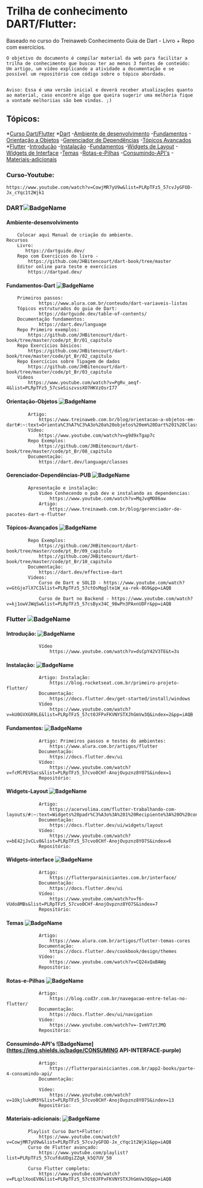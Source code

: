 # Trilha de conhecimento DART/Flutter:

Baseado no curso do Treinaweb 
Conhecimento Guia de Dart - Livro + Repo com exercícios.

    O objetivo do documento é compilar material da web para facilitar a trilha de conhecimento que buscou ter ao menos 3 fontes de conteúdo: Um artigo, um vídeo explicando a atividade a documentação e se possível um repositório com código sobre o tópico abordado.


    Aviso: Essa é uma versão inicial e deverá receber atualizações quanto ao material, caso encontre algo que queira sugerir uma melhoria fique a vontade melhoriias são bem vindas. ;)

## Tópicos:

  *[Curso Dart/Flutter](#Curso-Youtube)
  *[Dart](#DART)
    -[Ambiente de desenvolvimento](#Ambiente-desenvolvimento)
    -[Fundamentos](#Fundamentos-Dart)
    -[Orientação a Objetos](#Orientação-Objetos)
    -[Gerenciador de Dependências](#Gerenciador-Dependências-PUB)
    -[Tópicos Avançados](#Tópicos-Avançados)
  *[Flutter](https://www.google.com)
    -[Introdução](#Introdução)
    -[Instalação](#Instalação)
    -[Fundamentos](#Fundamentos)
    -[Widgets de Layout](#Widgets-Layout)
    -[Widgets de Interface](#Widgets-Interface)
    -[Temas](#Temas)
    -[Rotas-e-Pilhas](#Rotas-e-Pilhas)
    -[Consumindo-API's](#Consumindo-API's) 
    -[Materiais-adicionais](Materiais-adicionais) 


### Curso-Youtube:
    
    https://www.youtube.com/watch?v=CowjMR7yU9w&list=PLRpTFz5_57cvJyGFOD-Jx_cYqc1t2Wjk1

### DART![BadgeName](https://img.shields.io/badge/DART-DOCS-blue)
    
####    Ambiente-desenvolvimento 
        Colocar aqui Manual de criação do ambiente.
    Recursos
        Livro:
           https://dartguide.dev/
        Repo com Exercícios do livro - 
            https://github.com/JHBitencourt/dart-book/tree/master
        Editor online para teste e exercícios
            https://dartpad.dev/

####    Fundamentos-Dart    ![BadgeName](https://img.shields.io/badge/Fundamentos-DOCS-blue)
        Primeiros passos:
                https://www.alura.com.br/conteudo/dart-variaveis-listas
        Tópicos estruturados do guia de Dart:
                https://dartguide.dev/table-of-contents/
        Documentação fundamentos:
                https://dart.dev/language
        Repo Primeiro exemplos: 
            https://github.com/JHBitencourt/dart-book/tree/master/code/pt_Br/01_capitulo
        Repo Exercícios básicos:
            https://github.com/JHBitencourt/dart-book/tree/master/code/pt_Br/02_capitulo    
        Repo Exercícios sobre Tipagem de dados
            https://github.com/JHBitencourt/dart-book/tree/master/code/pt_Br/03_capitulo
        Videos 
            https://www.youtube.com/watch?v=PgRv_aeqf-4&list=PLRpTFz5_57cseSiszvssXO7HKVzOsrI77
####    Orientação-Objetos  ![BadgeName](https://img.shields.io/badge/OOP-DOCS-blue)
            Artigo:
                https://www.treinaweb.com.br/blog/orientacao-a-objetos-em-dart#:~:text=Orienta%C3%A7%C3%A3o%20a%20objetos%20em%20Dart%201%20Classes%20Quando,acima%2C%20temos%20os%20m%C3%A9todos.%20...%205%20Conclus%C3%A3o%20
            Vídeo:
                https://www.youtube.com/watch?v=g9d9xTgap7c
            Repo Exemplos:
                https://github.com/JHBitencourt/dart-book/tree/master/code/pt_Br/08_capitulo
            Documentação:
                https://dart.dev/language/classes
            
####    Gerenciador-Dependências-PUB    ![BadgeName](https://img.shields.io/badge/PUB-DOCS-blue)
            Apresentação e instalação: 
                Video Conhecendo o pub dev e instalando as dependencias:
                    https://www.youtube.com/watch?v=MqJvqMO86aw
                Artigo: 
                    https://www.treinaweb.com.br/blog/gerenciador-de-pacotes-dart-e-flutter
####    Tópicos-Avançados   ![BadgeName](https://img.shields.io/badge/AVANÇADO-DOCS-yellow)
            Repo Exemplos:
                https://github.com/JHBitencourt/dart-book/tree/master/code/pt_Br/09_capitulo
                https://github.com/JHBitencourt/dart-book/tree/master/code/pt_Br/10_capitulo
            Documentação:
                https://dart.dev/effective-dart
            Videos:
                Curso de Dart e SOLID - https://www.youtube.com/watch?v=GtGjo7lX7CI&list=PLRpTFz5_57ctOsMqglte1W_xa-rek-8G9&pp=iAQB

                Curso de Dart no Backend - https://www.youtube.com/watch?v=kj1owVJWqSw&list=PLRpTFz5_57csByx34C_98wPn3PAxnUDFr&pp=iAQB

### Flutter     ![BadgeName](https://img.shields.io/badge/FLUTTER-DOCS-purple)

####           Introdução:      ![BadgeName](https://img.shields.io/badge/INTRODUÇÃO-DOCS-blue)
                Vídeo
                    https://www.youtube.com/watch?v=dsCpY42V3TE&t=3s
####           Instalação:      ![BadgeName](https://img.shields.io/badge/INSTALAÇÃO-DOCS-blue)
                Artigo: Instalação:
                    https://blog.rocketseat.com.br/primeiro-projeto-flutter/
                Documentação:
                    https://docs.flutter.dev/get-started/install/windows
                Vídeo                
                    https://www.youtube.com/watch?v=kU0GVXGR9LE&list=PLRpTFz5_57ct0JFPxFKVNYSTXJhGmVw3Q&index=2&pp=iAQB
####            Fundamentos:    ![BadgeName](https://img.shields.io/badge/FUNDAMENTOS-DOCS-blue)
                Artigo: Primeiros passos e testes do ambientes:
                    https://www.alura.com.br/artigos/flutter
                Documentação:
                    https://docs.flutter.dev/ui
                Vídeo:
                    https://www.youtube.com/watch?v=fcMlPEVSacs&list=PLRpTFz5_57cvo0CHf-AnojOvpznz8YO7S&index=1
                Repositório:

####           Widgets-Layout   ![BadgeName](https://img.shields.io/badge/WIDGETS-LAYOUT-purple)
                Artigo: 
                    https://acervolima.com/flutter-trabalhando-com-layouts/#:~:text=Widgets%20padr%C3%A3o%3A%201%20Recipiente%3A%20O%20container%20%C3%A9%20o,Pilha%3A%20...%205%20Cart%C3%A3o%3A%20...%206%20ListTile%3A%20
                Documentação: 
                    https://docs.flutter.dev/ui/widgets/layout
                Vídeo:
                    https://www.youtube.com/watch?v=bE42jJvCLv0&list=PLRpTFz5_57cvo0CHf-AnojOvpznz8YO7S&index=6
                Repositório:

####            Widgets-interface  ![BadgeName](https://img.shields.io/badge/WIDGETS-INTERFACE-purple)
                Artigo:
                    https://flutterparainiciantes.com.br/interface/
                Documentação:
                    https://docs.flutter.dev/ui
                Vídeo:
                    https://www.youtube.com/watch?v=f6-VUdo8MBs&list=PLRpTFz5_57cvo0CHf-AnojOvpznz8YO7S&index=7
                Repositório:

####            Temas              ![BadgeName](https://img.shields.io/badge/TEMAS-INTERFACE-purple)
                Artigo: 
                    https://www.alura.com.br/artigos/flutter-temas-cores
                Documentação:
                    https://docs.flutter.dev/cookbook/design/themes
                Vídeo:
                    https://www.youtube.com/watch?v=CQ24xQaBAWg
                Repositório:

####           Rotas-e-Pilhas      ![BadgeName](https://img.shields.io/badge/ROTAS-INTERFACE-purple)
                Artigo: 
                    https://blog.cod3r.com.br/navegacao-entre-telas-no-flutter/
                Documentação:
                    https://docs.flutter.dev/ui/navigation
                Vídeo:
                    https://www.youtube.com/watch?v=-IvmV7ztJMQ
                Repositório:

            
####            Consumindo-API's    ![BadgeName](https://img.shields.io/badge/CONSUMING API-INTERFACE-purple)
                Artigo: 
                    https://flutterparainiciantes.com.br/app2-books/parte-4-consumindo-api/
                Documentação:

                Vídeo:
                    https://www.youtube.com/watch?v=1OkjlukdM3Y&list=PLRpTFz5_57cvo0CHf-AnojOvpznz8YO7S&index=13
                Repositório:

####            Materiais-adicionais: ![BadgeName](https://img.shields.io/badge/WIDGETS-INTERFACE-yellow)

            Playlist Curso Dart+Flutter:
                https://www.youtube.com/watch?v=CowjMR7yU9w&list=PLRpTFz5_57cvJyGFOD-Jx_cYqc1t2Wjk1&pp=iAQB
            Curso de Flutter avançado:
                https://www.youtube.com/playlist?list=PLRpTFz5_57cufduUDgiZZqA_k5Q7UV_50

            Curso Flutter completo:
                https://www.youtube.com/watch?v=PLqzlXooEV0&list=PLRpTFz5_57ct0JFPxFKVNYSTXJhGmVw3Q&pp=iAQB